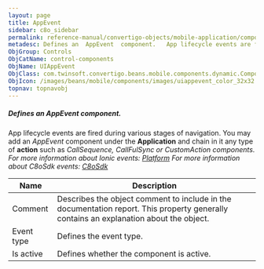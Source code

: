 ```yaml
---
layout: page
title: AppEvent
sidebar: c8o_sidebar
permalink: reference-manual/convertigo-objects/mobile-application/components/control-components/appevent/
metadesc: Defines an  AppEvent  component.   App lifecycle events are fired during various stages of navigation. You may add an  AppEvent  component under the  
ObjGroup: Controls
ObjCatName: control-components
ObjName: UIAppEvent
ObjClass: com.twinsoft.convertigo.beans.mobile.components.dynamic.ComponentManager$3
ObjIcon: /images/beans/mobile/components/images/uiappevent_color_32x32.png
topnav: topnavobj
---
```

##### Defines an <i>AppEvent</i> component. 
 App lifecycle events are fired during various stages of navigation.
You may add an <i>AppEvent</i> component under the <b>Application</b> and chain in it any type of <b>action</b> such as <i>CallSequence<i>, <i>CallFulSync<i> or <i>CustomAction<i> components.
For more information about Ionic events: <a href='https://ionicframework.com/docs/v3/api/platform/Platform/' target='_blank'>Platform</a>
For more information about C8oSdk events: <a href='#' target='_blank'>C8oSdk</a>   

Name | Description 
--- | ---
Comment | Describes the object comment to include in the documentation report.  This property generally contains an explanation about the object. 
Event type | Defines the event type.  
Is active | Defines whether the component is active. 


